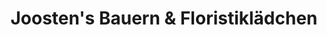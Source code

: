 ---
title: "Joosten's Bauern & Floristiklädchen"
url: /brueggen/joostens-bauern-und-floristiklaedchen/
shop: Hofladen
---